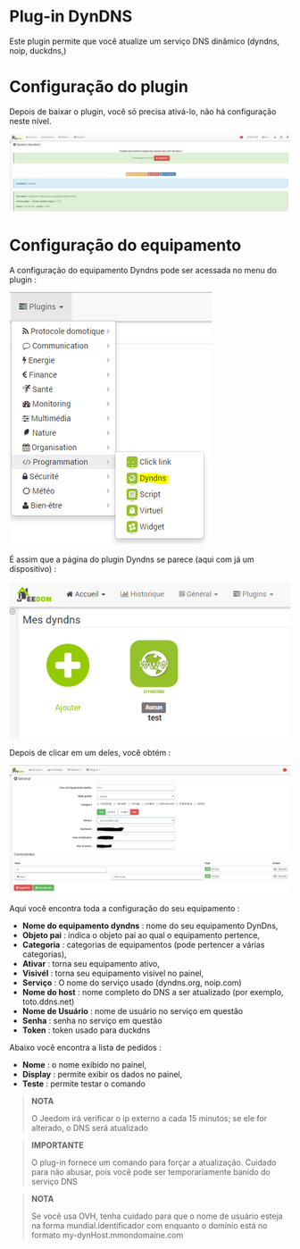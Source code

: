 # Plug-in DynDNS

Este plugin permite que você atualize um serviço DNS dinâmico (dyndns, noip, duckdns,)

# Configuração do plugin 

Depois de baixar o plugin, você só precisa ativá-lo, não há configuração neste nível.

![dyndns](../images/dyndns.PNG)

# Configuração do equipamento 

A configuração do equipamento Dyndns pode ser acessada no menu do plugin :

![dyndns2](../images/dyndns2.PNG)

É assim que a página do plugin Dyndns se parece (aqui com já um dispositivo) :

![dyndns3](../images/dyndns3.PNG)

Depois de clicar em um deles, você obtém :

![dyndns4](../images/dyndns4.PNG)

Aqui você encontra toda a configuração do seu equipamento :

-   **Nome do equipamento dyndns** : nome do seu equipamento DynDns,
-   **Objeto pai** : indica o objeto pai ao qual o equipamento pertence,
-   **Categoria** : categorias de equipamentos (pode pertencer a várias categorias),
-   **Ativar** : torna seu equipamento ativo,
-   **Visivél** : torna seu equipamento visível no painel,
-   **Serviço** : O nome do serviço usado (dyndns.org, noip.com)
-   **Nome do host** : nome completo do DNS a ser atualizado (por exemplo, toto.ddns.net)
-   **Nome de Usuário** : nome de usuário no serviço em questão
-   **Senha** : senha no serviço em questão
-   **Token** : token usado para duckdns

Abaixo você encontra a lista de pedidos :

-   **Nome** : o nome exibido no painel,
-   **Display** : permite exibir os dados no painel,
-   **Teste** : permite testar o comando

> **NOTA**
>
> O Jeedom irá verificar o ip externo a cada 15 minutos; se ele for alterado, o DNS será atualizado

> **IMPORTANTE**
>
> O plug-in fornece um comando para forçar a atualização. Cuidado para não abusar, pois você pode ser temporariamente banido do serviço DNS

> **NOTA**
>
> Se você usa OVH, tenha cuidado para que o nome de usuário esteja na forma mundial.identificador com enquanto o domínio está no formato my-dynHost.mmondomaine.com

